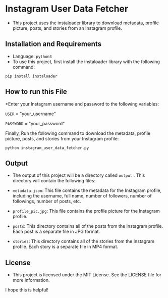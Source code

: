 # Instagram User Data Fetcher

* This project uses the instaloader library to download metadata, profile picture, posts, and stories from an Instagram profile.

## Installation and Requirements
* Language: `python3` 
* To use this project, first install the instaloader library with the following command: 

`pip install instaloader`

## How to run this File
*Enter your Instagram username and password to the following variables:

`USER` = "your_username"

`PASSWORD` = "your_password"

Finally, Run the following command to download the metadata, profile picture, posts, and stories from your Instagram profile:

`python instagram_user_data_fetcher.py`


## Output

* The output of this project will be a directory called `output` . This directory will contain the following files:

* `metadata.json`: This file contains the metadata for the Instagram profile, including the username, full name, number of followers, number of followings, number of posts, etc.
* `profile_pic.jpg`: This file contains the profile picture for the Instagram profile.
* `posts`: This directory contains all of the posts from the Instagram profile. Each post is a separate file in JPG format.
* `stories`: This directory contains all of the stories from the Instagram profile. Each story is a separate file in MP4 format.


## License
* This project is licensed under the MIT License. See the LICENSE file for more information.


I hope this is helpful!
